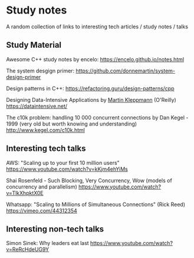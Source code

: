 # Study notes
A random collection of links to interesting tech articles / study notes / talks

## Study Material

Awesome C++ study notes by encelo:
https://encelo.github.io/notes.html

The system desgign primer:
https://github.com/donnemartin/system-design-primer

Design patterns in C++:
https://refactoring.guru/design-patterns/cpp

Designing Data-Intensive Applications by [Martin Kleppmann](https://twitter.com/martinkl) (O'Reilly)
https://dataintensive.net/

The c10k problem: handling 10 000 concurrent connections by Dan Kegel - 1999 (very old but worth knowing and understanding)
http://www.kegel.com/c10k.html

## Interesting tech talks

AWS: "Scaling up to your first 10 million users"
https://www.youtube.com/watch?v=kKjm4ehYiMs

Shai Rosenfeld - Such Blocking, Very Concurrency, Wow (models of concurrency and parallelism)
https://www.youtube.com/watch?v=TlkXhpktX0E

Whatsapp: "Scaling to Millions of Simultaneous Connections" (Rick Reed)
https://vimeo.com/44312354

## Interesting non-tech talks

Simon Sinek: Why leaders eat last
https://www.youtube.com/watch?v=ReRcHdeUG9Y
